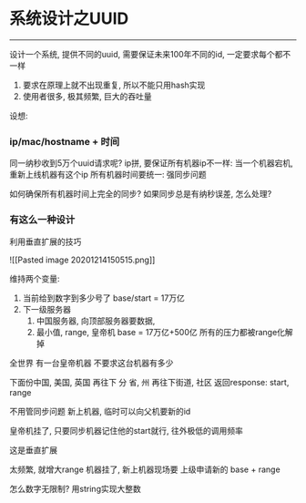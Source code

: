 # 系统设计之UUID

---

设计一个系统, 提供不同的uuid, 需要保证未来100年不同的id, 一定要求每个都不一样
1) 要求在原理上就不出现重复, 所以不能只用hash实现
2) 使用者很多, 极其频繁, 巨大的吞吐量


设想:


### ip/mac/hostname + 时间
  同一纳秒收到5万个uuid请求呢?
  ip拼, 要保证所有机器ip不一样: 当一个机器宕机, 重新上线机器有这个ip
所有机器时间要统一: 强同步问题

如何确保所有机器时间上完全的同步?
  如果同步总是有纳秒误差, 怎么处理?
  
###  有这么一种设计

利用垂直扩展的技巧

![[Pasted image 20201214150515.png]]

维持两个变量: 
1. 当前给到数字到多少号了 base/start = 17万亿
2. 下一级服务器
    1. 中国服务器, 向顶部服务器要数据, 
    2. 最小值, range, 皇帝机 base = 17万亿+500亿
所有的压力都被range化解掉

全世界 有一台皇帝机器
 不要求这台机器有多少

下面份中国, 美国, 英国
再往下 分 省, 州
再往下街道, 社区
返回response:
start, range

不用管同步问题
新上机器, 临时可以向父机要新的id

皇帝机挂了, 只要同步机器记住他的start就行, 往外极低的调用频率

这是垂直扩展

太频繁, 就增大range
机器挂了, 新上机器现场要 上级申请新的 base + range

怎么数字无限制?
用string实现大整数

  